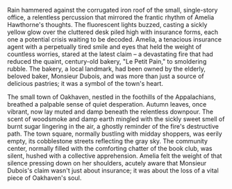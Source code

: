 Rain hammered against the corrugated iron roof of the small, single-story office, a relentless percussion that mirrored the frantic rhythm of Amelia Hawthorne's thoughts.  The fluorescent lights buzzed, casting a sickly yellow glow over the cluttered desk piled high with insurance forms, each one a potential crisis waiting to be decoded. Amelia, a tenacious insurance agent with a perpetually tired smile and eyes that held the weight of countless worries, stared at the latest claim – a devastating fire that had reduced the quaint, century-old bakery, "Le Petit Pain," to smoldering rubble.  The bakery, a local landmark, had been owned by the elderly, beloved baker, Monsieur Dubois, and was more than just a source of delicious pastries; it was a symbol of the town's heart.

The small town of Oakhaven, nestled in the foothills of the Appalachians, breathed a palpable sense of quiet desperation.  Autumn leaves, once vibrant, now lay muted and damp beneath the relentless downpour.  The scent of woodsmoke and damp earth mingled with the sickly sweet smell of burnt sugar lingering in the air, a ghostly reminder of the fire's destructive path.  The town square, normally bustling with midday shoppers, was eerily empty, its cobblestone streets reflecting the gray sky.  The community center, normally filled with the comforting chatter of the book club, was silent, hushed with a collective apprehension. Amelia felt the weight of that silence pressing down on her shoulders, acutely aware that Monsieur Dubois's claim wasn't just about insurance; it was about the loss of a vital piece of Oakhaven's soul.
